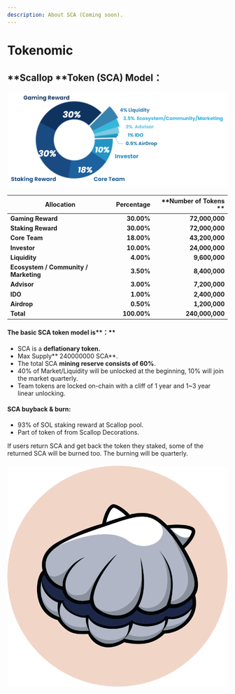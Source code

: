 ```yaml
---
description: About SCA (Coming soon).
---
```


# Tokenomic

## **Scallop **Token **(SCA) **Model**：**

![](<../.gitbook/assets/螢幕擷取畫面 2021-11-19 173638.png>)

| **Allocation**                        | **Percentage** | **Number of Tokens ** |
| ------------------------------------- | -------------: | --------------------: |
| **Gaming Reward**                     |     **30.00%** |        **72,000,000** |
| **Staking Reward**                    |     **30.00%** |        **72,000,000** |
| **Core Team**                         |     **18.00%** |        **43,200,000** |
| **Investor**                          |     **10.00%** |        **24,000,000** |
| **Liquidity**                         |      **4.00%** |         **9,600,000** |
| **Ecosystem / Community / Marketing** |      **3.50%** |         **8,400,000** |
| **Advisor**                           |      **3.00%** |         **7,200,000** |
| **IDO**                               |      **1.00%** |         **2,400,000** |
| **Airdrop**                           |      **0.50%** |         **1,200,000** |
| **Total**                             |    **100.00%** |       **240,000,000** |

####

#### The basic SCA token model is**：**

* SCA is a **deflationary token.**
* Max Supply** 240000000 SCA**.
* The total SCA **mining reserve consists of 60%**.
* 40% of Market/Liquidity will be unlocked at the beginning, 10% will join the market quarterly.
* Team tokens are locked on-chain with a cliff of 1 year and 1\~3 year linear unlocking.

#### SCA buyback & burn:

* 93% of SOL staking reward at Scallop pool.
* Part of token of from Scallop Decorations.

If users return SCA and get back the token they staked, some of the returned SCA will be burned too. The burning will be quarterly.



####

![](../.gitbook/assets/scallop.svg)



####
